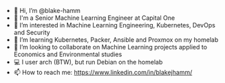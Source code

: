- 👋 Hi, I’m @blake-hamm
- 🧰 I'm a Senior Machine Learning Engineer at Capital One
- 👀 I’m interested in Machine Learning Engineering, Kubernetes, DevOps and Security
- 🌱 I’m learning Kubernetes, Packer, Ansible and Proxmox on my homelab
- 💞️ I’m looking to collaborate on Machine Learning projects applied to Economics and Environmental studies
- 💻 I user arch (BTW), but run Debian on the homelab
- 📫 How to reach me: https://www.linkedin.com/in/blakejhamm/
